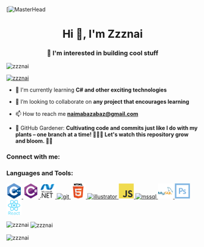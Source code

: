 
[![MasterHead](https://images.squarespace-cdn.com/content/v1/5d902d5c0f86bc4262944e16/1573117822036-B33A0D65A3IR0XWGJY5A/Guides-Animation-Final-700x360.gif?format=1000w)

<h1 align="center">Hi 👋, I'm Zzznai</h1>
<h3 align="center">👀 I'm interested in building cool stuff</h3>


<p align="left"> <img src="https://komarev.com/ghpvc/?username=zzznai&label=Profile%20views&color=0e75b6&style=flat" alt="zzznai" /> </p>

<p align="left"> <a href="https://github.com/ryo-ma/github-profile-trophy"><img src="https://github-profile-trophy.vercel.app/?username=zzznai" alt="zzznai" /></a> </p>

- 🌱 I'm currently learning **C# and other exciting technologies**

- 👯 I’m looking to collaborate on **any project that encourages learning**

- 📫 How to reach me **naimabazabaz@gmail.com**

- 🌱 GitHub Gardener: **Cultivating code and commits just like I do with my plants – one branch at a time! 🌿👩‍💻 Let's watch this repository grow and bloom. 🌸🌱**

<h3 align="left">Connect with me:</h3>
<p align="left">
</p>

<h3 align="left">Languages and Tools:</h3>
<p align="left"> <a href="https://www.w3schools.com/cpp/" target="_blank" rel="noreferrer"> <img src="https://raw.githubusercontent.com/devicons/devicon/master/icons/cplusplus/cplusplus-original.svg" alt="cplusplus" width="40" height="40"/> </a> <a href="https://www.w3schools.com/cs/" target="_blank" rel="noreferrer"> <img src="https://raw.githubusercontent.com/devicons/devicon/master/icons/csharp/csharp-original.svg" alt="csharp" width="40" height="40"/> </a> <a href="https://dotnet.microsoft.com/" target="_blank" rel="noreferrer"> <img src="https://raw.githubusercontent.com/devicons/devicon/master/icons/dot-net/dot-net-original-wordmark.svg" alt="dotnet" width="40" height="40"/> </a> <a href="https://git-scm.com/" target="_blank" rel="noreferrer"> <img src="https://www.vectorlogo.zone/logos/git-scm/git-scm-icon.svg" alt="git" width="40" height="40"/> </a> <a href="https://www.w3.org/html/" target="_blank" rel="noreferrer"> <img src="https://raw.githubusercontent.com/devicons/devicon/master/icons/html5/html5-original-wordmark.svg" alt="html5" width="40" height="40"/> </a> <a href="https://www.adobe.com/in/products/illustrator.html" target="_blank" rel="noreferrer"> <img src="https://www.vectorlogo.zone/logos/adobe_illustrator/adobe_illustrator-icon.svg" alt="illustrator" width="40" height="40"/> </a> <a href="https://developer.mozilla.org/en-US/docs/Web/JavaScript" target="_blank" rel="noreferrer"> <img src="https://raw.githubusercontent.com/devicons/devicon/master/icons/javascript/javascript-original.svg" alt="javascript" width="40" height="40"/> </a> <a href="https://www.microsoft.com/en-us/sql-server" target="_blank" rel="noreferrer"> <img src="https://www.svgrepo.com/show/303229/microsoft-sql-server-logo.svg" alt="mssql" width="40" height="40"/> </a> <a href="https://www.mysql.com/" target="_blank" rel="noreferrer"> <img src="https://raw.githubusercontent.com/devicons/devicon/master/icons/mysql/mysql-original-wordmark.svg" alt="mysql" width="40" height="40"/> </a> <a href="https://www.photoshop.com/en" target="_blank" rel="noreferrer"> <img src="https://raw.githubusercontent.com/devicons/devicon/master/icons/photoshop/photoshop-line.svg" alt="photoshop" width="40" height="40"/> </a> <a href="https://reactjs.org/" target="_blank" rel="noreferrer"> <img src="https://raw.githubusercontent.com/devicons/devicon/master/icons/react/react-original-wordmark.svg" alt="react" width="40" height="40"/> </a> </p>

<p><img align="left" src="https://github-readme-stats.vercel.app/api/top-langs?username=zzznai&show_icons=true&locale=en&layout=compact" alt="zzznai" /></p>

<p>&nbsp;<img align="center" src="https://github-readme-stats.vercel.app/api?username=zzznai&show_icons=true&locale=en" alt="zzznai" /></p>

<p><img align="center" src="https://github-readme-streak-stats.herokuapp.com/?user=zzznai&" alt="zzznai" /></p>
